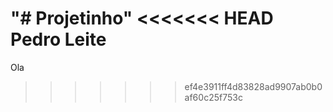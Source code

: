 "# Projetinho" 
<<<<<<< HEAD
Pedro Leite
=======
Ola
>>>>>>> ef4e3911ff4d83828ad9907ab0b0af60c25f753c
